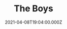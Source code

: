 ---
title: "The Boys"
year: 2019
date: 2021-04-08T19:04:00.000Z
permalink: /almanac/tv/2021-04-08-the-boys/index.html
rating: 3
---